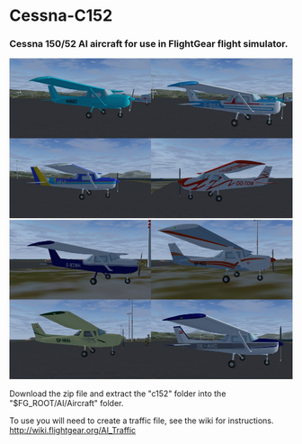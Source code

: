# Cessna-C152

### Cessna 150/52 AI aircraft for use in FlightGear flight simulator.

![c152-1](screenshots/c152-1.jpg)
![c152-2](screenshots/c152-2.jpg)

Download the zip file and extract the "c152" folder into the "$FG_ROOT/AI/Aircraft" folder.

To use you will need to create a traffic file, see the wiki for instructions.
 http://wiki.flightgear.org/AI_Traffic

